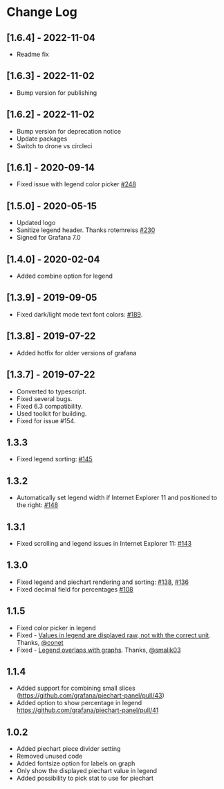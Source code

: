 # Change Log

## [1.6.4] - 2022-11-04

- Readme fix

## [1.6.3] - 2022-11-02

- Bump version for publishing

## [1.6.2] - 2022-11-02

- Bump version for deprecation notice
- Update packages
- Switch to drone vs circleci

## [1.6.1] - 2020-09-14

- Fixed issue with legend color picker [#248](https://github.com/grafana/piechart-panel/issues/248)

## [1.5.0] - 2020-05-15

- Updated logo
- Sanitize legend header. Thanks rotemreiss [#230](https://github.com/grafana/piechart-panel/pull/230)
- Signed for Grafana 7.0

## [1.4.0] - 2020-02-04

- Added combine option for legend

## [1.3.9] - 2019-09-05

- Fixed dark/light mode text font colors: [#189](https://github.com/grafana/piechart-panel/issues/189).

## [1.3.8] - 2019-07-22

- Added hotfix for older versions of grafana

## [1.3.7] - 2019-07-22

- Converted to typescript.
- Fixed several bugs.
- Fixed 6.3 compatibility.
- Used toolkit for building.
- Fixed for issue #154.

## 1.3.3

- Fixed legend sorting: [#145](https://github.com/grafana/piechart-panel/issues/145)

## 1.3.2

- Automatically set legend width if Internet Explorer 11 and positioned to the right: [#148](https://github.com/grafana/piechart-panel/issues/148)

## 1.3.1

- Fixed scrolling and legend issues in Internet Explorer 11: [#143](https://github.com/grafana/piechart-panel/issues/143)

## 1.3.0

- Fixed legend and piechart rendering and sorting: [#138](https://github.com/grafana/piechart-panel/pull/138), [#136](https://github.com/grafana/piechart-panel/pull/136)
- Fixed decimal field for percentages [#108](https://github.com/grafana/piechart-panel/pull/108)

## 1.1.5

- Fixed color picker in legend
- Fixed - [Values in legend are displayed raw, not with the correct unit](https://github.com/grafana/piechart-panel/issues/51). Thanks, [@conet](https://github.com/conet)
- Fixed - [Legend overlaps with graphs](https://github.com/grafana/piechart-panel/issues/34). Thanks, [@smalik03](https://github.com/smalik03)

## 1.1.4

- Added support for combining small slices (https://github.com/grafana/piechart-panel/pull/43)
- Added option to show percentage in legend https://github.com/grafana/piechart-panel/pull/41

## 1.0.2

- Added piechart piece divider setting
- Removed unused code
- Added fontsize option for labels on graph
- Only show the displayed piechart value in legend
- Added possibility to pick stat to use for piechart
